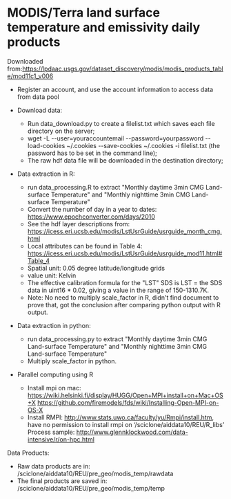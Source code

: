 # MODIS/Terra land surface temperature and emissivity daily products


Downloaded from:https://lpdaac.usgs.gov/dataset_discovery/modis/modis_products_table/mod11c1_v006

- Register an account, and use the account information to access data from data pool
- Download data:
    -  Run data_download.py to create a filelist.txt which saves each file directory on the server;
    -  wget -L --user=youraccountemail --password=yourpassword --load-cookies ~/.cookies --save-cookies ~/.cookies -i filelist.txt (the password has to be set in the command line);
    -  The raw hdf data file will be downloaded in the destination directory;
- Data extraction in R:
    - run data_processing.R to extract "Monthly daytime 3min CMG Land-surface Temperature" and "Monthly nighttime 3min CMG Land-surface Temperature"
    - Convert the number of day in a year to dates: https://www.epochconverter.com/days/2010
    - See the hdf layer descriptions from: https://icess.eri.ucsb.edu/modis/LstUsrGuide/usrguide_month_cmg.html
    - Local attributes can be found in Table 4: https://icess.eri.ucsb.edu/modis/LstUsrGuide/usrguide_mod11.html#Table_4
    - Spatial unit: 0.05 degree latitude/longitude grids
    - value unit: Kelvin
    - The effective calibration formula for the "LST" SDS is LST = the SDS data in uint16 * 0.02, giving a value in the range of 150-1310.7K.
    - Note: No need to multiply scale_factor in R, didn't find document to prove that, got the conclusion after comparing python output with R output.

- Data extraction in python:
    - run data_processing.py to extract "Monthly daytime 3min CMG Land-surface Temperature" and "Monthly nighttime 3min CMG Land-surface Temperature"
    - Multiply scale_factor in python.


- Parallel computing using R
    - Install mpi on mac: https://wiki.helsinki.fi/display/HUGG/Open+MPI+install+on+Mac+OS+X
https://github.com/firemodels/fds/wiki/Installing-Open-MPI-on-OS-X
    - Install RMPI: http://www.stats.uwo.ca/faculty/yu/Rmpi/install.htm, have no permission to install rmpi on ‘/sciclone/aiddata10/REU/R_libs’
Process sample: http://www.glennklockwood.com/data-intensive/r/on-hpc.html

Data Products:
- Raw data products are in: /sciclone/aiddata10/REU/pre_geo/modis_temp/rawdata
- The final products are saved in: /sciclone/aiddata10/REU/pre_geo/modis_temp/temp
